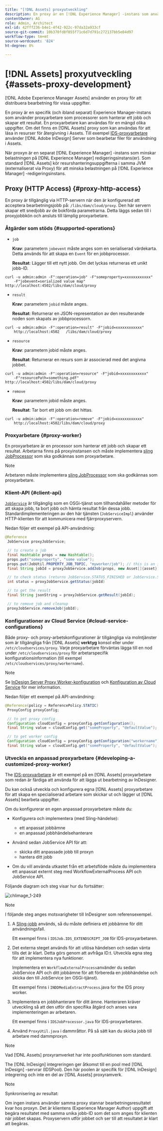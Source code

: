 ```yaml
---
title: "[!DNL Assets] proxyutveckling"
description: En proxy är en [!DNL Experience Manager] -instans som använder proxyarbetare för att bearbeta jobb. Lär dig hur du konfigurerar [!DNL Experience Manager] proxy, åtgärder som stöds, proxykomponenter och hur du utvecklar en anpassad proxyarbetare.
contentOwner: AG
role: Admin, Architect
exl-id: 42fff236-b4e1-4f42-922c-97da32a933cf
source-git-commit: 10b370fd8f855f71c6d7d791c272137bb5e04d97
workflow-type: tm+mt
source-wordcount: '824'
ht-degree: 0%

---
```


# [!DNL Assets] proxyutveckling {#assets-proxy-development}

[!DNL Adobe Experience Manager Assets] använder en proxy för att distribuera bearbetning för vissa uppgifter.

En proxy är en specifik (och ibland separat) Experience Manager-instans som använder proxyarbetare som processorer som hanterar ett jobb och skapar ett resultat. En proxyarbetare kan användas för en mängd olika uppgifter. Om det finns en [!DNL Assets] proxy som kan användas för att läsa in resurser för återgivning i Assets. Till exempel [IDS-proxyarbetare](indesign.md) använder [!DNL Adobe InDesign] Server som bearbetar filer för användning i Assets.

När proxyn är en separat [!DNL Experience Manager] -instans som minskar belastningen på [!DNL Experience Manager] redigeringsinstans(er). Som standard [!DNL Assets] kör resurshanteringsuppgifterna i samma JVM (externaliserat via Proxy) för att minska belastningen på [!DNL Experience Manager] -redigeringsinstans.

## Proxy (HTTP Access) {#proxy-http-access}

En proxy är tillgänglig via HTTP-servern när den är konfigurerad att acceptera bearbetningsjobb på: `/libs/dam/cloud/proxy`. Den här servern skapar ett snedjobb av de bokförda parametrarna. Detta läggs sedan till i proxyjobbkön och ansluts till lämplig proxyarbetare.

### Åtgärder som stöds {#supported-operations}

* `job`

  **Krav**: parametern `jobevent` måste anges som en serialiserad värdekarta. Detta används för att skapa en `Event` för en jobbprocessor.

  **Resultat**: Lägger till ett nytt jobb. Om det lyckas returneras ett unikt jobb-ID.

```shell
curl -u admin:admin -F":operation=job" -F"someproperty=xxxxxxxxxxxx"
    -F"jobevent=serialized value map" http://localhost:4502/libs/dam/cloud/proxy
```

* `result`

  **Krav**: parametern `jobid` måste anges.

  **Resultat**: Returnerar en JSON-representation av den resulterande noden som skapats av jobbprocessorn.

```shell
curl -u admin:admin -F":operation=result" -F"jobid=xxxxxxxxxxxx"
    http://localhost:4502   /libs/dam/cloud/proxy
```

* `resource`

  **Krav**: parametern jobid måste anges.

  **Resultat**: Returnerar en resurs som är associerad med det angivna jobbet.

```shell
curl -u admin:admin -F":operation=resource" -F"jobid=xxxxxxxxxxxx"
    -F"resourcePath=something.pdf" http://localhost:4502/libs/dam/cloud/proxy
```

* `remove`

  **Krav**: parametern jobid måste anges.

  **Resultat**: Tar bort ett jobb om det hittas.

```shell
curl -u admin:admin -F":operation=remove" -F"jobid=xxxxxxxxxxxx"
    http://localhost:4502/libs/dam/cloud/proxy
```

### Proxyarbetare {#proxy-worker}

En proxyarbetare är en processor som hanterar ett jobb och skapar ett resultat. Arbetarna finns på proxyinstansen och måste implementera [sling JobProcessor](https://sling.apache.org/site/eventing-and-jobs.html) som ska godkännas som proxyarbetare.

>[!NOTE]
>
>Arbetaren måste implementera [sling JobProcessor](https://sling.apache.org/site/eventing-and-jobs.html) som ska godkännas som proxyarbetare.

### Klient-API {#client-api}

[`JobService`](https://helpx.adobe.com/experience-manager/6-5/sites/developing/using/reference-materials/javadoc/index.html) är tillgänglig som en OSGi-tjänst som tillhandahåller metoder för att skapa jobb, ta bort jobb och hämta resultat från dessa jobb. Standardimplementeringen av den här tjänsten (`JobServiceImpl`) använder HTTP-klienten för att kommunicera med fjärrproxyservern.

Nedan följer ett exempel på API-användning:

```java
@Reference
 JobService proxyJobService;

 // to create a job
 final Hashtable props = new Hashtable();
 props.put("someproperty", "some value");
 props.put(JobUtil.PROPERTY_JOB_TOPIC, "myworker/job"); // this is an identifier of the worker
 final String jobId = proxyJobService.addJob(props, new Asset[]{asset});

 // to check status (returns JobService.STATUS_FINISHED or JobService.STATUS_INPROGRESS)
 int status = proxyJobService.getStatus(jobId)

 // to get the result
 final String jsonString = proxyJobService.getResult(jobId);

 // to remove job and cleanup
 proxyJobService.removeJob(jobId);
```

### Konfigurationer av Cloud Service {#cloud-service-configurations}

<!-- TBD: Cannot find com.day.cq.dam.api.proxy at https://helpx.adobe.com/experience-manager/6-5/sites/developing/using/reference-materials/javadoc/index.html which were generated in May 2020. Hiding this broken link for now.
>[!NOTE]
>
>Reference documentation for the proxy API is available under [`com.day.cq.dam.api.proxy`](https://helpx.adobe.com/experience-manager/6-5/sites/developing/using/reference-materials/javadoc/com/day/cq/dam/api/proxy/package-summary.html).
-->

Både proxy- och proxy-arbetskonfigurationer är tillgängliga via molntjänster som är tillgängliga från [!DNL Assets] **verktyg** konsol eller under `/etc/cloudservices/proxy`. Varje proxyarbetare förväntas lägga till en nod under `/etc/cloudservices/proxy` för arbetarspecifik konfigurationsinformation (till exempel `/etc/cloudservices/proxy/workername`).

>[!NOTE]
>
>Se [InDesign Server Proxy Worker-konfiguration](indesign.md#configuring-the-proxy-worker-for-indesign-server) och [Konfiguration av Cloud Service](../sites-developing/extending-cloud-config.md) för mer information.

Nedan följer ett exempel på API-användning:

```java
@Reference(policy = ReferencePolicy.STATIC)
 ProxyConfig proxyConfig;

 // to get proxy config
 Configuration cloudConfig = proxyConfig.getConfiguration();
 final String value = cloudConfig.get("someProperty", "defaultValue");

 // to get worker config
 Configuration cloudConfig = proxyConfig.getConfiguration("workername");
 final String value = cloudConfig.get("someProperty", "defaultValue");
```

### Utveckla en anpassad proxyarbetare {#developing-a-customized-proxy-worker}

The [IDS-proxyarbetare](indesign.md) är ett exempel på en [!DNL Assets] proxyarbetare som redan är färdiga att använda för att lägga ut bearbetning av InDesigner.

Du kan också utveckla och konfigurera egna [!DNL Assets] proxyarbetare för att skapa en specialiserad arbetare som skickar ut och lägger ut [!DNL Assets] bearbeta uppgifter.

Om du konfigurerar en egen anpassad proxyarbetare måste du:

* Konfigurera och implementera (med Sling-händelse):

   * ett anpassat jobbämne
   * en anpassad jobbhändelsehanterare

* Använd sedan JobService API för att:

   * skicka ditt anpassade jobb till proxyn
   * hantera ditt jobb

* Om du vill använda utkastet från ett arbetsflöde måste du implementera ett anpassat externt steg med WorkflowExternalProcess API och JobService API.

Följande diagram och steg visar hur du fortsätter:

![chlimage_1-249](assets/chlimage_1-249.png)

>[!NOTE]
>
>I följande steg anges motsvarigheter till InDesigner som referensexempel.

1. A [Sling-jobb](https://sling.apache.org/site/eventing-and-jobs.html) används, så du måste definiera ett jobbämne för ditt användningsfall.

   Ett exempel finns i `IDSJob.IDS_EXTENDSCRIPT_JOB` för IDS-proxyarbetaren.

1. Det externa steget används för att utlösa händelsen och sedan vänta tills det är klart. Detta görs genom att avfråga ID:t. Utveckla egna steg för att implementera nya funktioner.

   Implementera en `WorkflowExternalProcess`använder du sedan JobService API och ditt jobbämne för att förbereda en jobbhändelse och skicka den till JobService (en OSGi-tjänst).

   Ett exempel finns i `INDDMediaExtractProcess`.java for the IDS proxy worker.

1. Implementera en jobbhanterare för ditt ämne. Hanteraren kräver utveckling så att den utför din specifika åtgärd och anses vara implementeringen av arbetaren.

   Ett exempel finns i `IDSJobProcessor.java` för IDS-proxyarbetaren.

1. Använd `ProxyUtil.java` i dammråttor. På så sätt kan du skicka jobb till arbetare med dammproxyn.

>[!NOTE]
>
>Vad [!DNL Assets] proxyramverket har inte poolfunktionen som standard.
>
>The [!DNL InDesign] integreringen ger åtkomst till en pool med [!DNL InDesign] -servrar (IDSPool). Den här poolen är specifik för [!DNL InDesign] integrering och inte en del av [!DNL Assets] proxyramverk.

>[!NOTE]
>
>Synkronisering av resultat:
>
>Om ingen instans använder samma proxy stannar bearbetningsresultatet kvar hos proxyn. Det är klientens (Experience Manager Author) uppgift att begära resultatet med samma unika jobb-ID som det som anges för klienten när jobbet skapas. Proxyservern utför jobbet och ser till att resultatet är klart att begäras.
